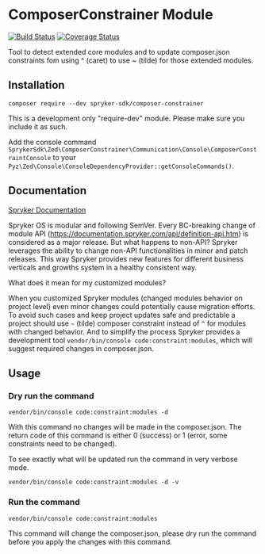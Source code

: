 # ComposerConstrainer Module
[![Build Status](https://travis-ci.org/spryker-sdk/composer-constrainer.svg)](https://travis-ci.org/spryker-sdk/composer-constrainer)
[![Coverage Status](https://coveralls.io/repos/github/spryker-sdk/composer-constrainer/badge.svg)](https://coveralls.io/github/spryker-sdk/composer-constrainer)

Tool to detect extended core modules and to update composer.json constraints fom using ^ (caret) to use ~ (tilde) for those extended modules. 

## Installation

```
composer require --dev spryker-sdk/composer-constrainer
```

This is a development only "require-dev" module. Please make sure you include it as such.

Add the console command `SprykerSdk\Zed\ComposerConstrainer\Communication\Console\ComposerConstraintConsole` to your `Pyz\Zed\Console\ConsoleDependencyProvider::getConsoleCommands()`.

## Documentation

[Spryker Documentation](https://academy.spryker.com/developing_with_spryker/module_guide/modules.html)

Spryker OS is modular and following SemVer. Every BC-breaking change of module API (https://documentation.spryker.com/api/definition-api.htm) is considered as a major release. But what happens to non-API? Spryker leverages the ability to change non-API functionalities in minor and patch releases. This way Spryker provides new features for different business verticals and growths system in a healthy consistent way.

What does it mean for my customized modules?

When you customized Spryker modules (changed modules behavior on project level) even minor changes could potentially cause migration efforts. To avoid such cases and keep project updates safe and predictable a project should use `~` (tilde) composer constraint instead of `^` for modules with changed behavior. And to simplify the process Spryker provides a development tool `vendor/bin/console code:constraint:modules`, which will suggest required changes in composer.json. 

## Usage

### Dry run the command 

```
vendor/bin/console code:constraint:modules -d
```

With this command no changes will be made in the composer.json. The return code of this command is either 0 (success) or 1 (error, some constraints need to be changed).

To see exactly what will be updated run the command in very verbose mode.

```
vendor/bin/console code:constraint:modules -d -v
``` 


### Run the command

```
vendor/bin/console code:constraint:modules
```

This command will change the composer.json, please dry run the command before you apply the changes with this command.

